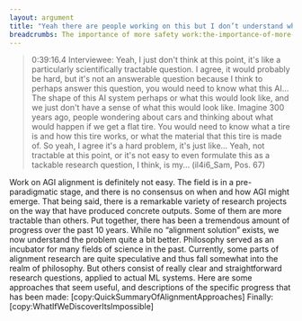 ```yaml
---
layout: argument
title: "Yeah there are people working on this but I don’t understand why their work would be useful"
breadcrumbs: The importance of more safety work:the-importance-of-more-safety-work,Yeah there are people working on this but I don’t understand why their work would be useful:not-currently-tractable
---
```

<blockquote>0:39:16.4 Interviewee: Yeah, I just don't think at this point, it's like a particularly scientifically tractable question. I agree, it would probably be hard, but it's not an answerable question because I think to perhaps answer this question, you would need to know what this AI... The shape of this AI system perhaps or what this would look like, and we just don't have a sense of what this would look like. Imagine 300 years ago, people wondering about cars and thinking about what would happen if we get a flat tire. You would need to know what a tire is and how this tire works, or what the material that this tire is made of. So yeah, I agree it's a hard problem, it's just like... Yeah, not tractable at this point, or it's not easy to even formulate this as a tackable research question, I think, is my... (il4i6_Sam, Pos. 67)</blockquote>
Work on AGI alignment is definitely not easy. The field is in a pre-paradigmatic stage, and there is no consensus on when and how AGI might emerge.
That being said, there is a remarkable variety of research projects on the way that have produced concrete outputs. Some of them are more tractable than others. Put together, there has been a tremendous amount of progress over the past 10 years. While no “alignment solution” exists, we now understand the problem quite a bit better.
Philosophy served as an incubator for many fields of science in the past. Currently, some parts of alignment research are quite speculative and thus fall somewhat into the realm of philosophy. But others consist of really clear and straightforward research questions, applied to actual ML systems.
Here are some approaches that seem useful, and descriptions of the specific progress that has been made:
[copy:QuickSummaryOfAlignmentApproaches]
Finally: [copy:WhatIfWeDiscoverItsImpossible]
